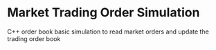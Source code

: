 # Market Trading Order Simulation

C++ order book basic simulation to read market orders and update the trading order book
